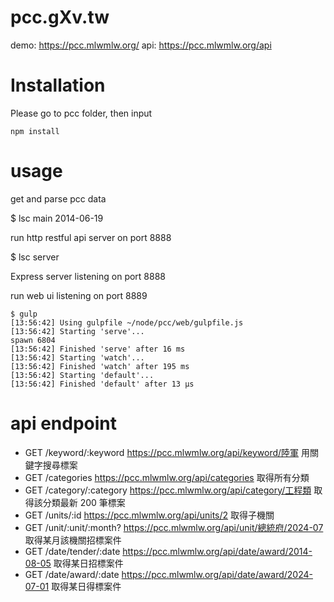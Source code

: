 pcc.gXv.tw
===
demo: https://pcc.mlwmlw.org/
api: https://pcc.mlwmlw.org/api


Installation
===
Please go to pcc folder, then input
```
npm install
```

usage
===
get and parse pcc data

  $ lsc main 2014-06-19

run http restful api server on port 8888

  $ lsc server
  
  Express server listening on port 8888

run web ui listening on port 8889
```
$ gulp 
[13:56:42] Using gulpfile ~/node/pcc/web/gulpfile.js
[13:56:42] Starting 'serve'...
spawn 6804
[13:56:42] Finished 'serve' after 16 ms
[13:56:42] Starting 'watch'...
[13:56:42] Finished 'watch' after 195 ms
[13:56:42] Starting 'default'...
[13:56:42] Finished 'default' after 13 μs
```
api endpoint
===
* GET /keyword/:keyword https://pcc.mlwmlw.org/api/keyword/陸軍 用關鍵字搜尋標案 
* GET /categories https://pcc.mlwmlw.org/api/categories 取得所有分類
* GET /category/:category https://pcc.mlwmlw.org/api/category/工程類 取得該分類最新 200 筆標案
* GET /units/:id https://pcc.mlwmlw.org/api/units/2 取得子機關
* GET /unit/:unit/:month? https://pcc.mlwmlw.org/api/unit/總統府/2024-07 取得某月該機關招標案件
* GET /date/tender/:date https://pcc.mlwmlw.org/api/date/award/2014-08-05 取得某日招標案件
* GET /date/award/:date https://pcc.mlwmlw.org/api/date/award/2024-07-01 取得某日得標案件

